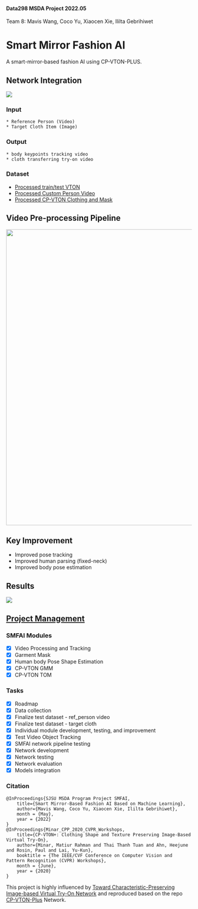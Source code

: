 #### Data298 MSDA Project 2022.05<br>
Team 8: Mavis Wang, Coco Yu, Xiaocen Xie, Ililta Gebrihiwet

# Smart Mirror Fashion AI
A smart-mirror-based fashion AI using CP-VTON-PLUS.

## Network Integration
<img src="https://raw.githubusercontent.com/SJSUMS/SMFAI/main/video_tryOn_system_pipe.png"></img>

### Input
	* Reference Person (Video)
	* Target Cloth Item (Image)
### Output
	* body keypoints tracking video
	* cloth transferring try-on video

### Dataset
- [Processed train/test VTON](https://drive.google.com/file/d/19RCQFjkbFaufXU518KAtkQtlfhTd9hsj/view?usp=sharing)
- [Processed Custom Person Video](https://github.com/SJSUMS/SMFAI/tree/main/data)
- [Processed CP-VTON Clothing and Mask](https://drive.google.com/file/d/19RCQFjkbFaufXU518KAtkQtlfhTd9hsj/view?usp=sharing)

## Video Pre-processing Pipeline
<img src = 'https://raw.githubusercontent.com/SJSUMS/SMFAI/main/data_process_pipe.png' width="800"></img>

## Key Improvement
- Improved pose tracking
- Improved human parsing (fixed-neck)
- Improved body pose estimation <br>

## Results
<img src="https://raw.githubusercontent.com/SJSUMS/SMFAI/main/samples/SMFAI_VVT.gif"></img><br>


## [Project Management](https://github.com/SJSUMS/SMART-MIRROR-FASHION-AI_SMFAI/blob/main/298_T8_Roadmap.pdf)

### SMFAI Modules
- [x] Video Processing and Tracking
- [x] Garment Mask
- [x] Human body Pose Shape Estimation
- [x] CP-VTON GMM
- [x] CP-VTON TOM

### Tasks
- [x] Roadmap
- [x] Data collection
- [x] Finalize test dataset - ref_person video
- [x] Finalize test dataset - target cloth
- [x] Individual module development, testing, and improvement
- [x] Test Video Object Tracking
- [x] SMFAI network pipeline testing
- [x] Network development
- [x] Network testing
- [x] Network evaluation
- [x] Models integration

### Citation
	@InProceedings{SJSU MSDA Program Project SMFAI,
		title={Smart Mirror-Based Fashion AI Based on Machine Learning},
		author={Mavis Wang, Coco Yu, Xiaocen Xie, Ililta Gebrihiwet},
		month = {May},
		year = {2022}
	}
	@InProceedings{Minar_CPP_2020_CVPR_Workshops,
		title={CP-VTON+: Clothing Shape and Texture Preserving Image-Based Virtual Try-On},
		author={Minar, Matiur Rahman and Thai Thanh Tuan and Ahn, Heejune and Rosin, Paul and Lai, Yu-Kun},
		booktitle = {The IEEE/CVF Conference on Computer Vision and Pattern Recognition (CVPR) Workshops},
		month = {June},
		year = {2020}
	}
	
This project is highly influenced by [Toward Characteristic-Preserving Image-based Virtual Try-On Network](https://arxiv.org/abs/1807.07688) 
and reproduced based on the repo [CP-VTON-Plus](https://github.com/minar09/cp-vton-plus) Network.

